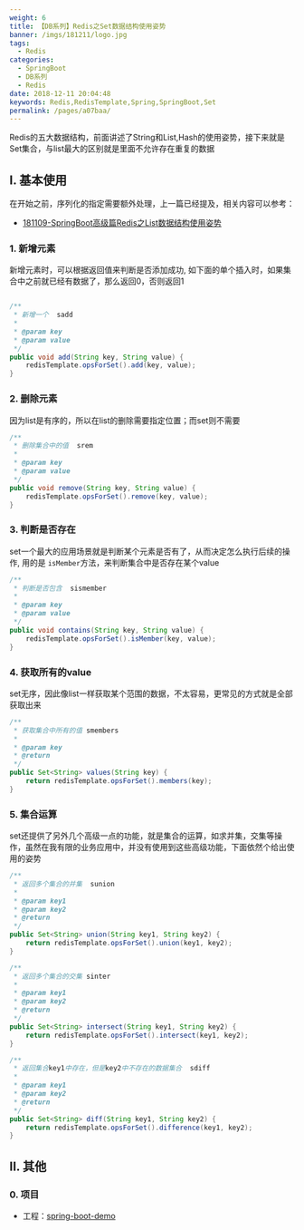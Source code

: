 ```yaml
---
weight: 6
title: 【DB系列】Redis之Set数据结构使用姿势
banner: /imgs/181211/logo.jpg
tags: 
  - Redis
categories: 
  - SpringBoot
  - DB系列
  - Redis
date: 2018-12-11 20:04:48
keywords: Redis,RedisTemplate,Spring,SpringBoot,Set
permalink: /pages/a07baa/
---
```


Redis的五大数据结构，前面讲述了String和List,Hash的使用姿势，接下来就是Set集合，与list最大的区别就是里面不允许存在重复的数据

<!-- more -->

## I. 基本使用

在开始之前，序列化的指定需要额外处理，上一篇已经提及，相关内容可以参考：

- [181109-SpringBoot高级篇Redis之List数据结构使用姿势](http://spring.hhui.top/spring-blog/2018/11/09/181109-SpringBoot%E9%AB%98%E7%BA%A7%E7%AF%87Redis%E4%B9%8BList%E6%95%B0%E6%8D%AE%E7%BB%93%E6%9E%84%E4%BD%BF%E7%94%A8%E5%A7%BF%E5%8A%BF/#1-%E5%BA%8F%E5%88%97%E5%8C%96%E6%8C%87%E5%AE%9A)

### 1. 新增元素

新增元素时，可以根据返回值来判断是否添加成功, 如下面的单个插入时，如果集合中之前就已经有数据了，那么返回0，否则返回1

```java

/**
 * 新增一个  sadd
 *
 * @param key
 * @param value
 */
public void add(String key, String value) {
    redisTemplate.opsForSet().add(key, value);
}
```

### 2. 删除元素

因为list是有序的，所以在list的删除需要指定位置；而set则不需要

```java
/**
 * 删除集合中的值  srem
 *
 * @param key
 * @param value
 */
public void remove(String key, String value) {
    redisTemplate.opsForSet().remove(key, value);
}
```

### 3. 判断是否存在

set一个最大的应用场景就是判断某个元素是否有了，从而决定怎么执行后续的操作, 用的是 `isMember`方法，来判断集合中是否存在某个value

```java
/**
 * 判断是否包含  sismember
 *
 * @param key
 * @param value
 */
public void contains(String key, String value) {
    redisTemplate.opsForSet().isMember(key, value);
}
```

### 4. 获取所有的value

set无序，因此像list一样获取某个范围的数据，不太容易，更常见的方式就是全部获取出来

```java
/**
 * 获取集合中所有的值 smembers
 *
 * @param key
 * @return
 */
public Set<String> values(String key) {
    return redisTemplate.opsForSet().members(key);
}
```

### 5. 集合运算

set还提供了另外几个高级一点的功能，就是集合的运算，如求并集，交集等操作，虽然在我有限的业务应用中，并没有使用到这些高级功能，下面依然个给出使用的姿势

```java
/**
 * 返回多个集合的并集  sunion
 *
 * @param key1
 * @param key2
 * @return
 */
public Set<String> union(String key1, String key2) {
    return redisTemplate.opsForSet().union(key1, key2);
}

/**
 * 返回多个集合的交集 sinter
 *
 * @param key1
 * @param key2
 * @return
 */
public Set<String> intersect(String key1, String key2) {
    return redisTemplate.opsForSet().intersect(key1, key2);
}

/**
 * 返回集合key1中存在，但是key2中不存在的数据集合  sdiff
 *
 * @param key1
 * @param key2
 * @return
 */
public Set<String> diff(String key1, String key2) {
    return redisTemplate.opsForSet().difference(key1, key2);
}
```


## II. 其他

### 0. 项目

- 工程：[spring-boot-demo](https://github.com/liuyueyi/spring-boot-demo)

